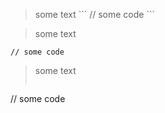 > some text
\```
// some code
\```

> some text
```
// some code
```

> some text
> ```
// some code
```

